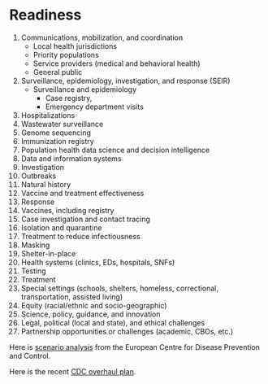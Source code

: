 # Readiness

1.	Communications, mobilization, and coordination
    - Local health jurisdictions 
    - Priority populations
    - Service providers (medical and behavioral health)
    - General public
2.	Surveillance, epidemiology, investigation, and response (SEIR) 
    - Surveillance and epidemiology 
      - Case registry,
      - Emergency department visits
3.	Hospitalizations
4.	Wastewater surveillance
5.	Genome sequencing
6.	Immunization registry
7.	Population health data science and decision intelligence
8.	Data and information systems
2.	Investigation 
1.	Outbreaks
2.	Natural history
3.	Vaccine and treatment effectiveness
3.	Response 
1.	Vaccines, including registry
2.	Case investigation and contact tracing
3.	Isolation and quarantine
4.	Treatment to reduce infectiousness
5.	Masking
6.	Shelter-in-place
3.	Health systems (clinics, EDs, hospitals, SNFs)
4.	Testing
5.	Treatment
6.	Special settings (schools, shelters, homeless, correctional, transportation, assisted living)
7.	Equity (racial/ethnic and socio-geographic)
8.	Science, policy, guidance, and innovation
9.	Legal, political (local and state), and ethical challenges
10.	Partnership opportunities or challenges (academic, CBOs, etc.)

Here is [scenario analysis](https://www.ecdc.europa.eu/sites/default/files/documents/covid-19-post-acute-phase-pandemic-scenarios-august-2022.pdf) from the  European Centre for Disease Prevention and Control.

Here is the recent [CDC overhaul plan](https://www.cdc.gov/about/organization/cdc-moving-forward.html).
